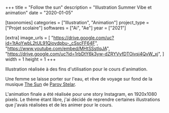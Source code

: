 +++
title = "Follow the sun"
description = "Illustration Summer Vibe et animation"
date = "2020-01-05"

[taxonomies]
categories = ["Illustration", "Animation"]
project_type = ["Projet scolaire"]
softwares = ["Ai", "Ae"]
year = ["2021"]

[extra]
image_urls = [
    "https://drive.google.com/uc?id=1tAoYwbL2tUL91Qioydpbu-_cSscFF64F",
    "https://www.youtube.com/embed/MHtSSstlqJA",
    "https://drive.google.com/uc?id=1rbDtY6k3yw-dZRYVyfDTOivsj4QvW_xj",
]
width = 1
height = 1
+++

Illustration réalisée à des fins d'utilisation pour le cours d'animation.

Une femme se laisse porter sur l'eau, et rêve de voyage sur fond de la musique [The Sun](https://www.youtube.com/watch?v=WTrNsAsjEmY) de [Parov Stelar](https://fr.wikipedia.org/wiki/Parov_Stelar).

L'animation finale a été réalisée pour une story Instagram, en 1920x1080 pixels. Le thème étant libre, j'ai décidé de reprendre certaines illustrations que j'avais réalisées et de les animer pour le cours.